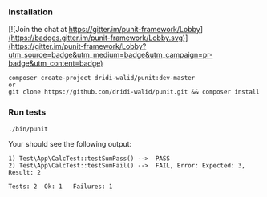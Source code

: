 ### Installation

[![Join the chat at https://gitter.im/punit-framework/Lobby](https://badges.gitter.im/punit-framework/Lobby.svg)](https://gitter.im/punit-framework/Lobby?utm_source=badge&utm_medium=badge&utm_campaign=pr-badge&utm_content=badge)

    composer create-project dridi-walid/punit:dev-master
    or
    git clone https://github.com/dridi-walid/punit.git && composer install
    
### Run tests

    ./bin/punit
    
Your should see the following output:

    1) Test\App\CalcTest::testSumPass() -->  PASS 
    2) Test\App\CalcTest::testSumFail() -->  FAIL, Error: Expected: 3, Result: 2

    Tests: 2  Ok: 1   Failures: 1
